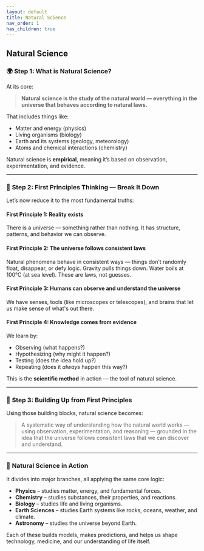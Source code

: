 ```yaml
---
layout: default
title: Natural Science
nav_order: 1
has_children: true
---
```


## Natural Science

### 🌍 **Step 1: What is Natural Science?**

At its core:

> **Natural science is the study of the natural world — everything in the universe that behaves according to natural laws.**

That includes things like:

* Matter and energy (physics)
* Living organisms (biology)
* Earth and its systems (geology, meteorology)
* Atoms and chemical interactions (chemistry)

Natural science is **empirical**, meaning it’s based on observation, experimentation, and evidence.

---

### 🧠 **Step 2: First Principles Thinking — Break It Down**

Let’s now reduce it to the most fundamental truths:

#### **First Principle 1: Reality exists**

There is a universe — something rather than nothing. It has structure, patterns, and behavior we can observe.

#### **First Principle 2: The universe follows consistent laws**

Natural phenomena behave in consistent ways — things don’t randomly float, disappear, or defy logic. Gravity pulls things down. Water boils at 100°C (at sea level). These are laws, not guesses.

#### **First Principle 3: Humans can observe and understand the universe**

We have senses, tools (like microscopes or telescopes), and brains that let us make sense of what's out there.

#### **First Principle 4: Knowledge comes from evidence**

We learn by:

* Observing (what happens?)
* Hypothesizing (why might it happen?)
* Testing (does the idea hold up?)
* Repeating (does it *always* happen this way?)

This is the **scientific method** in action — the tool of natural science.

---

### 🧬 **Step 3: Building Up from First Principles**

Using those building blocks, natural science becomes:

> A systematic way of understanding how the natural world works — using observation, experimentation, and reasoning — grounded in the idea that the universe follows consistent laws that we can discover and understand.

---

### 🔬 **Natural Science in Action**

It divides into major branches, all applying the same core logic:

* **Physics** – studies matter, energy, and fundamental forces.
* **Chemistry** – studies substances, their properties, and reactions.
* **Biology** – studies life and living organisms.
* **Earth Sciences** – studies Earth systems like rocks, oceans, weather, and climate.
* **Astronomy** – studies the universe beyond Earth.

Each of these builds models, makes predictions, and helps us shape technology, medicine, and our understanding of life itself.
